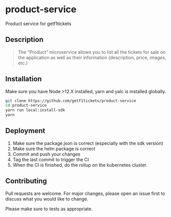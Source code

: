 # product-service
Product service for getf1tickets

## Description

> The “Product” microservice allows you to list all the tickets for sale on the application as well as their information (description, price, images, etc.)

## Installation

Make sure you have Node >12.X installed, yarn and yalc is installed globally.

```bash
git clone https://github.com/getf1tickets/product-service
cd product-service
yarn run local:install-sdk
yarn
```

## Deployment

1. Make sure the package.json is correct (especially with the sdk version)
2. Make sure the helm package is correct
2. Commit and push your changes
3. Tag the last commit to trigger the CI
4. When the CI is finished, do the rollup on the kubernetes cluster.

## Contributing
Pull requests are welcome. For major changes, please open an issue first to discuss what you would like to change.

Please make sure to tests as appropriate.
